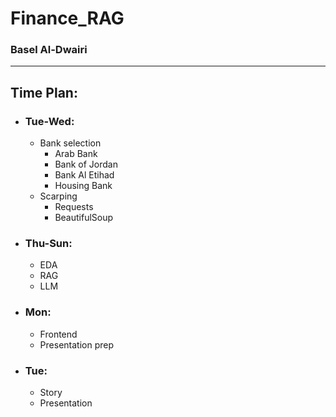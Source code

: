 # Finance_RAG
### Basel Al-Dwairi

___

## Time Plan:

- ### Tue-Wed: 
  - Bank selection
    - Arab Bank
    - Bank of Jordan
    - Bank Al Etihad
    - Housing Bank
  - Scarping
    - Requests
    - BeautifulSoup
- ### Thu-Sun:
  - EDA
  - RAG
  - LLM
- ### Mon:
  - Frontend
  - Presentation prep
- ### Tue:
  - Story
  - Presentation
